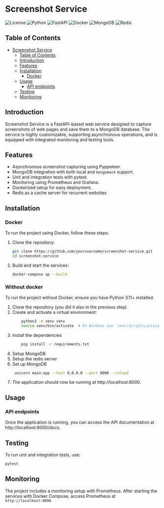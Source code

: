 # Screenshot Service

![License](https://img.shields.io/badge/license-MIT-blue.svg)
![Python](https://img.shields.io/badge/python-3.8%2B-blue.svg)
![FastAPI](https://img.shields.io/badge/FastAPI-0.95.0-green.svg)
![Docker](https://img.shields.io/badge/Docker-3.8-blue.svg)
![MongoDB](https://img.shields.io/badge/MongoDB-4.4-green.svg)
![Redis](https://img.shields.io/badge/redis-%23DD0031.svg)

## Table of Contents

- [Screenshot Service](#screenshot-service)
  - [Table of Contents](#table-of-contents)
  - [Introduction](#introduction)
  - [Features](#features)
  - [Installation](#installation)
    - [Docker](#docker)
  - [Usage](#usage)
    - [API endpoints](#api-endpoints)
  - [Testing](#testing)
  - [Monitoring](#monitoring)

## Introduction

Screenshot Service is a FastAPI-based web service designed to capture screenshots of web pages and save them to a MongoDB database. The service is highly customizable, supporting asynchronous operations, and is equipped with integrated monitoring and testing tools.

## Features

- Asynchronous screenshot capturing using Pyppeteer.
- MongoDB integration with both local and `mongomock` support.
- Unit and integration tests with pytest.
- Monitoring using Prometheus and Grafana.
- Dockerized setup for easy deployment.
- Redis as a cache server for recurrent websites

## Installation

### Docker

To run the project using Docker, follow these steps:

1. Clone the repository:
   ```bash
   git clone https://github.com/yourusername/screenshot-service.git
   cd screenshot-service

2. Build and start the services:
   ```bash
   docker-compose up --build

### Without docker

To run the project without Docker, ensure you have Python 3.11+ installed.

1. Clone the repository (you did it also in the previous step)
2. Create and activate a virtual environment:
    ```bash
        python3 -m venv venv
        source venv/bin/activate  # On Windows use `venv\Scripts\activate`
    ```
3. Install the dependencies
    ```bash
        pip install -r requirements.txt
    ```
4. Setup MongoDB
5. Setup the redis server
6. Set up MongoDB
   ```bash
    uvicorn main:app --host 0.0.0.0 --port 8000 --reload
   ```
7. The application should now be running at http://localhost:8000.

## Usage

### API endpoints

Once the application is running, you can access the API documentation at http://localhost:8000/docs.


## Testing

To run unit and integration tests, use:

```bash
pytest
```

## Monitoring

The project includes a monitoring setup with Prometheus. After starting the services with Docker Compose, access Prometheus at `http://localhost:9090`





